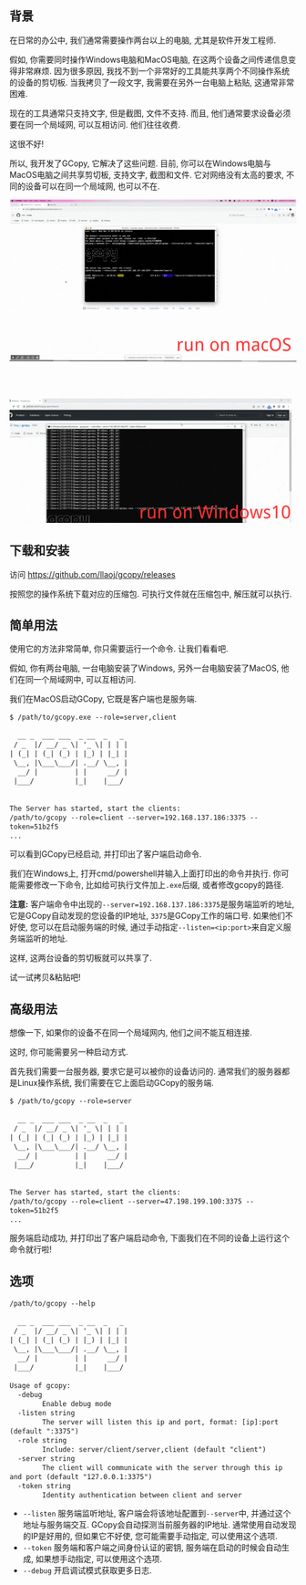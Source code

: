 ## 背景

在日常的办公中, 我们通常需要操作两台以上的电脑, 尤其是软件开发工程师.

假如, 你需要同时操作Windows电脑和MacOS电脑, 在这两个设备之间传递信息变得非常麻烦. 
因为很多原因, 我找不到一个非常好的工具能共享两个不同操作系统的设备的剪切板.
当我拷贝了一段文字, 我需要在另外一台电脑上粘贴, 这通常非常困难.

现在的工具通常只支持文字, 但是截图, 文件不支持. 而且, 他们通常要求设备必须要在同一个局域网, 可以互相访问.
他们往往收费.

这很不好!

所以, 我开发了GCopy, 它解决了这些问题.
目前, 你可以在Windows电脑与MacOS电脑之间共享剪切板, 支持文字, 截图和文件.
它对网络没有太高的要求, 不同的设备可以在同一个局域网, 也可以不在.

![](gcopy-usage.gif)

## 下载和安装

访问 https://github.com/llaoj/gcopy/releases

按照您的操作系统下载对应的压缩包. 可执行文件就在压缩包中, 解压就可以执行.

## 简单用法

使用它的方法非常简单, 你只需要运行一个命令. 让我们看看吧.

假如, 你有两台电脑, 一台电脑安装了Windows, 另外一台电脑安装了MacOS, 他们在同一个局域网中, 可以互相访问.

我们在MacOS启动GCopy, 它既是客户端也是服务端.

```
$ /path/to/gcopy.exe --role=server,client

  __ _  ___ ___  _ __  _   _ 
 / _  |/ __/ _ \| '_ \| | | |
| (_| | (_| (_) | |_) | |_| |
 \__, |\___\___/| .__/ \__, |
  __/ |         | |     __/ |
 |___/          |_|    |___/ 


The Server has started, start the clients:
/path/to/gcopy --role=client --server=192.168.137.186:3375 --token=51b2f5
...
```

可以看到GCopy已经启动, 并打印出了客户端启动命令.

我们在Windows上, 打开cmd/powershell并输入上面打印出的命令并执行. 你可能需要修改一下命令, 比如给可执行文件加上`.exe`后缀, 或者修改gcopy的路径.

**注意:** 客户端命令中出现的`--server=192.168.137.186:3375`是服务端监听的地址, 它是GCopy自动发现的您设备的IP地址, `3375`是GCopy工作的端口号. 如果他们不好使, 您可以在启动服务端的时候, 通过手动指定`--listen=<ip:port>`来自定义服务端监听的地址.

这样, 这两台设备的剪切板就可以共享了. 

试一试拷贝&粘贴吧!

## 高级用法

想像一下, 如果你的设备不在同一个局域网内, 他们之间不能互相连接.

这时, 你可能需要另一种启动方式.

首先我们需要一台服务器, 要求它是可以被你的设备访问的. 通常我们的服务器都是Linux操作系统, 我们需要在它上面启动GCopy的服务端.

```
$ /path/to/gcopy --role=server

  __ _  ___ ___  _ __  _   _ 
 / _  |/ __/ _ \| '_ \| | | |
| (_| | (_| (_) | |_) | |_| |
 \__, |\___\___/| .__/ \__, |
  __/ |         | |     __/ |
 |___/          |_|    |___/ 


The Server has started, start the clients:
/path/to/gcopy --role=client --server=47.198.199.100:3375 --token=51b2f5
...
```

服务端启动成功, 并打印出了客户端启动命令, 下面我们在不同的设备上运行这个命令就行啦!

## 选项

```
/path/to/gcopy --help

  __ _  ___ ___  _ __  _   _ 
 / _  |/ __/ _ \| '_ \| | | |
| (_| | (_| (_) | |_) | |_| |
 \__, |\___\___/| .__/ \__, |
  __/ |         | |     __/ |
 |___/          |_|    |___/ 

Usage of gcopy:
  -debug
        Enable debug mode
  -listen string
        The server will listen this ip and port, format: [ip]:port (default ":3375")
  -role string
        Include: server/client/server,client (default "client")
  -server string
        The client will communicate with the server through this ip and port (default "127.0.0.1:3375")
  -token string
        Identity authentication between client and server
```

- `--listen` 服务端监听地址, 客户端会将该地址配置到`--server`中, 并通过这个地址与服务端交互. GCopy会自动探测当前服务器的IP地址. 通常使用自动发现的IP是好用的, 但如果它不好使, 您可能需要手动指定, 可以使用这个选项.
- `--token` 服务端和客户端之间身份认证的密钥, 服务端在启动的时候会自动生成, 如果想手动指定, 可以使用这个选项.
- `--debug` 开启调试模式获取更多日志.